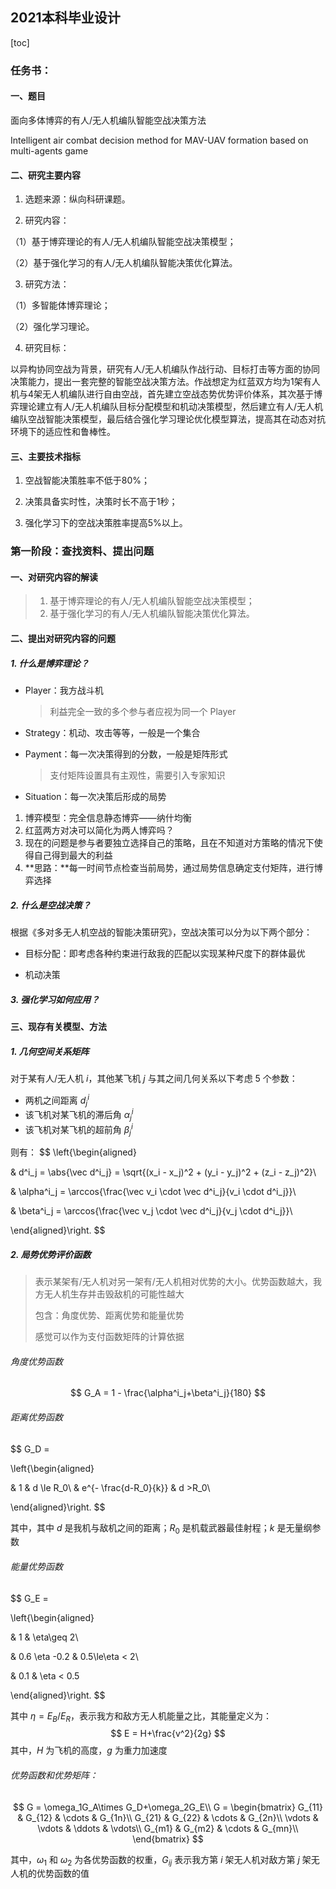 ## 2021本科毕业设计

[toc]

### 任务书：

#### 一、题目

面向多体博弈的有人/无人机编队智能空战决策方法

Intelligent air combat decision method for MAV-UAV formation based on multi-agents game

#### 二、研究主要内容

1. 选题来源：纵向科研课题。

2. 研究内容：

（1）基于博弈理论的有人/无人机编队智能空战决策模型；

（2）基于强化学习的有人/无人机编队智能决策优化算法。

3. 研究方法：

（1）多智能体博弈理论；

（2）强化学习理论。

4. 研究目标：

以异构协同空战为背景，研究有人/无人机编队作战行动、目标打击等方面的协同决策能力，提出一套完整的智能空战决策方法。作战想定为红蓝双方均为1架有人机与4架无人机编队进行自由空战，首先建立空战态势优势评价体系，其次基于博弈理论建立有人/无人机编队目标分配模型和机动决策模型，然后建立有人/无人机编队空战智能决策模型，最后结合强化学习理论优化模型算法，提高其在动态对抗环境下的适应性和鲁棒性。

#### 三、主要技术指标

1. 空战智能决策胜率不低于80%；

2. 决策具备实时性，决策时长不高于1秒；

3. 强化学习下的空战决策胜率提高5%以上。

### 第一阶段：查找资料、提出问题

#### 一、对研究内容的解读

>1. 基于博弈理论的有人/无人机编队智能空战决策模型；
>2. 基于强化学习的有人/无人机编队智能决策优化算法。

#### 二、提出对研究内容的问题

##### 1. 什么是博弈理论？

* Player：我方战斗机

  > 利益完全一致的多个参与者应视为同一个 Player

* Strategy：机动、攻击等等，一般是一个集合

* Payment：每一次决策得到的分数，一般是矩阵形式

  > 支付矩阵设置具有主观性，需要引入专家知识

* Situation：每一次决策后形成的局势

1. 博弈模型：完全信息静态博弈——纳什均衡
2. 红蓝两方对决可以简化为两人博弈吗？
3. 现在的问题是参与者要独立选择自己的策略，且在不知道对方策略的情况下使得自己得到最大的利益
4. **思路：**每一时间节点检查当前局势，通过局势信息确定支付矩阵，进行博弈选择

##### 2. 什么是空战决策？

根据《多对多无人机空战的智能决策研究》，空战决策可以分为以下两个部分：

* 目标分配：即考虑各种约束进行敌我的匹配以实现某种尺度下的群体最优

* 机动决策

##### 3. 强化学习如何应用？

#### 三、现存有关模型、方法

##### 1. 几何空间关系矩阵

对于某有人/无人机 $i$，其他某飞机 $j$ 与其之间几何关系以下考虑 5 个参数：

* 两机之间距离 $d^i_j$
* 该飞机对某飞机的滞后角 $\alpha^i_j$
* 该飞机对某飞机的超前角 $\beta^i_j$

则有：
$$
\left\{\begin{aligned}

& d^i_j = \abs{\vec d^i_j} = \sqrt{(x_i - x_j)^2 + (y_i - y_j)^2 + (z_i - z_j)^2}\\

& \alpha^i_j = \arccos{\frac{\vec v_i \cdot \vec d^i_j}{v_i \cdot d^i_j}}\\

& \beta^i_j = \arccos{\frac{\vec v_j \cdot \vec d^i_j}{v_j \cdot d^i_j}}\\

\end{aligned}\right.
$$

##### 2. 局势优势评价函数

> 表示某架有/无人机对另一架有/无人机相对优势的大小。优势函数越大，我方无人机生存并击毁敌机的可能性越大
>
> 包含：角度优势、距离优势和能量优势
>
> 感觉可以作为支付函数矩阵的计算依据

###### 角度优势函数

$$
G_A = 1 - \frac{\alpha^i_j+\beta^i_j}{180}
$$

###### 距离优势函数

$$
G_D = 

\left\{\begin{aligned}

& 1 & d \le R_0\\
& e^{- \frac{d-R_0}{k}} & d >R_0\\

\end{aligned}\right.
$$

其中，其中 $d$ 是我机与敌机之间的距离；$R_0$ 是机载武器最佳射程；$k$ 是无量纲参数

###### 能量优势函数

$$
G_E = 

\left\{\begin{aligned}

& 1 & \eta\geq 2\\

& 0.6 \eta -0.2 & 0.5\le\eta < 2\\

& 0.1 & \eta < 0.5

\end{aligned}\right.
$$

其中 $\eta = E_B/E_R$，表示我方和敌方无人机能量之比，其能量定义为：
$$
E = H+\frac{v^2}{2g}
$$
其中，$H$ 为飞机的高度，$g$ 为重力加速度

###### 优势函数和优势矩阵：

$$
G = \omega_1G_A\times G_D+\omega_2G_E\\
G = \begin{bmatrix}
G_{11} & G_{12} & \cdots & G_{1n}\\
G_{21} & G_{22} & \cdots & G_{2n}\\
\vdots & \vdots & \ddots & \vdots\\
G_{m1} & G_{m2} & \cdots & G_{mn}\\
\end{bmatrix}
$$

其中，$\omega_1$ 和 $\omega_2$ 为各优势函数的权重，$G_{ij}$ 表示我方第 $i$ 架无人机对敌方第 $j$ 架无人机的优势函数的值
